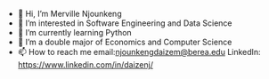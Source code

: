 - 👋 Hi, I’m Merville Njounkeng
- 👀 I’m interested in Software Engineering and Data Science
- 🌱 I’m currently learning Python 
- 💞️ I’m a double major of Economics and Computer Science
- 📫 How to reach me 
          email:njounkengdaizem@berea.edu
          LinkedIn: https://www.linkedin.com/in/daizenj/
         
          
